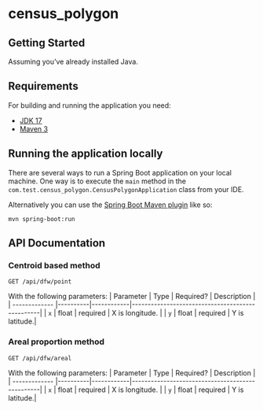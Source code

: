 # census_polygon
 
## Getting Started
Assuming you’ve already installed Java.
## Requirements

For building and running the application you need:

- [JDK 17](https://www.oracle.com/java/technologies/downloads/#java17)
- [Maven 3](https://maven.apache.org)

## Running the application locally

There are several ways to run a Spring Boot application on your local machine. One way is to execute the `main` method in the `com.test.census_polygon.CensusPolygonApplication` class from your IDE.

Alternatively you can use the [Spring Boot Maven plugin](https://docs.spring.io/spring-boot/docs/current/reference/html/build-tool-plugins-maven-plugin.html) like so:

```shell
mvn spring-boot:run
```


## API Documentation

### Centroid based method
```
GET /api/dfw/point
```
With the following parameters:
| Parameter       | Type     | Required?  | Description                                     |
| -------------   |----------|------------|-------------------------------------------------|
| `x`     | float   | required   |  X is longitude. |
| `y`         | float   | required   |  Y is latitude.|



### Areal proportion method
```
GET /api/dfw/areal
```
With the following parameters:
| Parameter       | Type     | Required?  | Description                                     |
| -------------   |----------|------------|-------------------------------------------------|
| `x`     | float   | required   |  X is longitude. |
| `y`         | float   | required   |  Y is latitude.|
